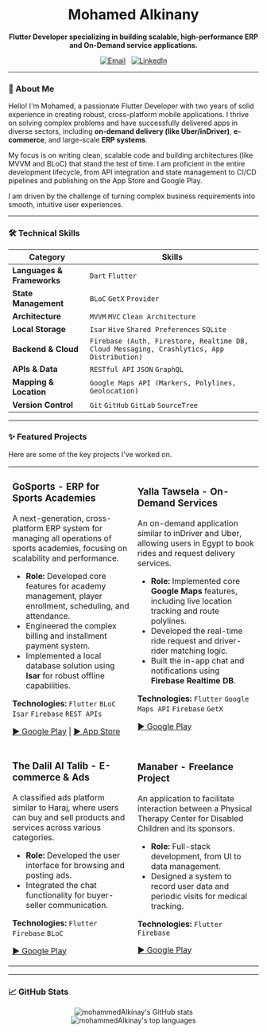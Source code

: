 <!-- <div id="header" align="center">
  <img src="https://media.giphy.com/media/M9gbBd9nbDrOTu1Mqx/giphy.gif" width="100"/>
</div>


![I7tGPkpP](https://user-images.githubusercontent.com/73651294/221682488-6e395467-efda-41b7-a702-933c959d2137.gif) -->


<!-- ![download (6)](https://user-images.githubusercontent.com/73651294/221681609-5ad3c918-fdd8-4248-a183-5294b2579ba4.gif) -->


<!-- ![download](https://user-images.githubusercontent.com/73651294/221673770-9cbf579e-1d9b-4c50-8d2a-82cc159c91d0.gif) -->



<!-- ![3ZRpdltY](https://user-images.githubusercontent.com/73651294/221671706-b870e88d-e251-4589-bd06-5840b1939e50.gif) -->

<!-- Header with Social Links -->
<div align="center">
  <h1>
    Mohamed Alkinany
  </h1>
  <p>
    <strong>Flutter Developer specializing in building scalable, high-performance ERP and On-Demand service applications.</strong>
  </p>
  <a href="mailto:malknany98@gmail.com"><img src="https://img.shields.io/badge/Email-malknany98@gmail.com-blue?style=for-the-badge&logo=gmail" alt="Email"/></a>
  &nbsp;
  <a href="https://www.linkedin.com/in/mohammedalkinay/"><img src="https://img.shields.io/badge/LinkedIn-mohammedAlkinay-blue?style=for-the-badge&logo=linkedin" alt="LinkedIn"/></a>
</div>

---

### 👋 About Me

Hello! I'm Mohamed, a passionate Flutter Developer with two years of solid experience in creating robust, cross-platform mobile applications. I thrive on solving complex problems and have successfully delivered apps in diverse sectors, including **on-demand delivery (like Uber/inDriver)**, **e-commerce**, and large-scale **ERP systems**.

My focus is on writing clean, scalable code and building architectures (like MVVM and BLoC) that stand the test of time. I am proficient in the entire development lifecycle, from API integration and state management to CI/CD pipelines and publishing on the App Store and Google Play.

I am driven by the challenge of turning complex business requirements into smooth, intuitive user experiences.

---

### 🛠️ Technical Skills

| Category              | Skills                                                                                           |
| --------------------- | ------------------------------------------------------------------------------------------------ |
| **Languages & Frameworks** | `Dart` `Flutter`                                                                                 |
| **State Management**  | `BLoC` `GetX` `Provider`                                                                         |
| **Architecture**      | `MVVM` `MVC` `Clean Architecture`                                                                |
| **Local Storage**     | `Isar` `Hive` `Shared Preferences` `SQLite`                                                      |
| **Backend & Cloud**   | `Firebase (Auth, Firestore, Realtime DB, Cloud Messaging, Crashlytics, App Distribution)`        |
| **APIs & Data**       | `RESTful API` `JSON` `GraphQL`                                                                   |
| **Mapping & Location**| `Google Maps API (Markers, Polylines, Geolocation)`                                              |
| **Version Control**   | `Git` `GitHub` `GitLab` `SourceTree`                                                             |

---

### ✨ Featured Projects

Here are some of the key projects I've worked on.

<table>
  <tr>
    <td width="50%">
      <h3>GoSports - ERP for Sports Academies</h3>
      <p>A next-generation, cross-platform ERP system for managing all operations of sports academies, focusing on scalability and performance.</p>
      <ul>
        <li><strong>Role:</strong> Developed core features for academy management, player enrollment, scheduling, and attendance.</li>
        <li>Engineered the complex billing and installment payment system.</li>
        <li>Implemented a local database solution using <strong>Isar</strong> for robust offline capabilities.</li>
      </ul>
      <p><strong>Technologies:</strong> <code>Flutter</code> <code>BLoC</code> <code>Isar</code> <code>Firebase</code> <code>REST APIs</code></p>
      <p>
        <a href="[رابط التطبيق على Google Play]">▶️ Google Play</a> | <a href="[رابط التطبيق على App Store]">▶️ App Store</a>
      </p>
    </td>
    <td width="50%">
      <h3>Yalla Tawsela - On-Demand Services</h3>
      <p>An on-demand application similar to inDriver and Uber, allowing users in Egypt to book rides and request delivery services.</p>
      <ul>
        <li><strong>Role:</strong> Implemented core <strong>Google Maps</strong> features, including live location tracking and route polylines.</li>
        <li>Developed the real-time ride request and driver-rider matching logic.</li>
        <li>Built the in-app chat and notifications using <strong>Firebase Realtime DB</strong>.</li>
      </ul>
      <p><strong>Technologies:</strong> <code>Flutter</code> <code>Google Maps API</code> <code>Firebase</code> <code>GetX</code></p>
      <p>
        <a href="[رابط التطبيق على Google Play]">▶️ Google Play</a>
      </p>
    </td>
  </tr>
  <tr>
    <td width="50%">
      <h3>The Dalil Al Talib - E-commerce & Ads</h3>
      <p>A classified ads platform similar to Haraj, where users can buy and sell products and services across various categories.</p>
      <ul>
        <li><strong>Role:</strong> Developed the user interface for browsing and posting ads.</li>
        <li>Integrated the chat functionality for buyer-seller communication.</li>
      </ul>
      <p><strong>Technologies:</strong> <code>Flutter</code> <code>Firebase</code> <code>BLoC</code></p>
      <p>
        <a href="[رابط التطبيق على Google Play]">▶️ Google Play</a>
      </p>
    </td>
    <td width="50%">
       <h3>Manaber - Freelance Project</h3>
      <p>An application to facilitate interaction between a Physical Therapy Center for Disabled Children and its sponsors.</p>
      <ul>
        <li><strong>Role:</strong> Full-stack development, from UI to data management.</li>
        <li>Designed a system to record user data and periodic visits for medical tracking.</li>
      </ul>
      <p><strong>Technologies:</strong> <code>Flutter</code> <code>Firebase</code></p>
      <p>
        <a href="[رابط التطبيق على Google Play]">▶️ Google Play</a>
      </p>
    </td>
  </tr>
</table>

---

### 📈 GitHub Stats

<div align="center">
  <img src="https://github-readme-stats.vercel.app/api?username=mohammedAlkinay&show_icons=true&theme=dark&include_all_commits=true&count_private=true" alt="mohammedAlkinay's GitHub stats" />
  <br/>
  <img src="https://github-readme-stats.vercel.app/api/top-langs/?username=mohammedAlkinay&layout=compact&langs_count=6&theme=dark" alt="mohammedAlkinay's top languages" />
</div>
